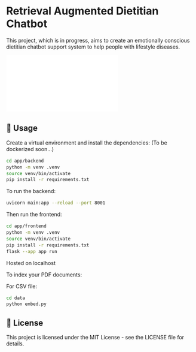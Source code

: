 # Retrieval Augmented Dietitian Chatbot 

This project, which is in progress, aims to create an emotionally conscious dietitian chatbot support system to help people with lifestyle diseases. 

![Architecture](./Phase2.drawio.pdf)

## 🚀 Usage

Create a virtual environment and install the dependencies: (To be dockerized soon...)

```bash
cd app/backend
python -m venv .venv
source venv/bin/activate
pip install -r requirements.txt
```
To run the backend:
```bash
uvicorn main:app --reload --port 8001
```

Then run the frontend:
```bash
cd app/frontend
python -m venv .venv
source venv/bin/activate
pip install -r requirements.txt
flask --app app run 
```
Hosted on localhost

To index your PDF documents:

For CSV file:
```bash
cd data 
python embed.py
```


## 📝 License

This project is licensed under the MIT License - see the LICENSE file for details.



 
